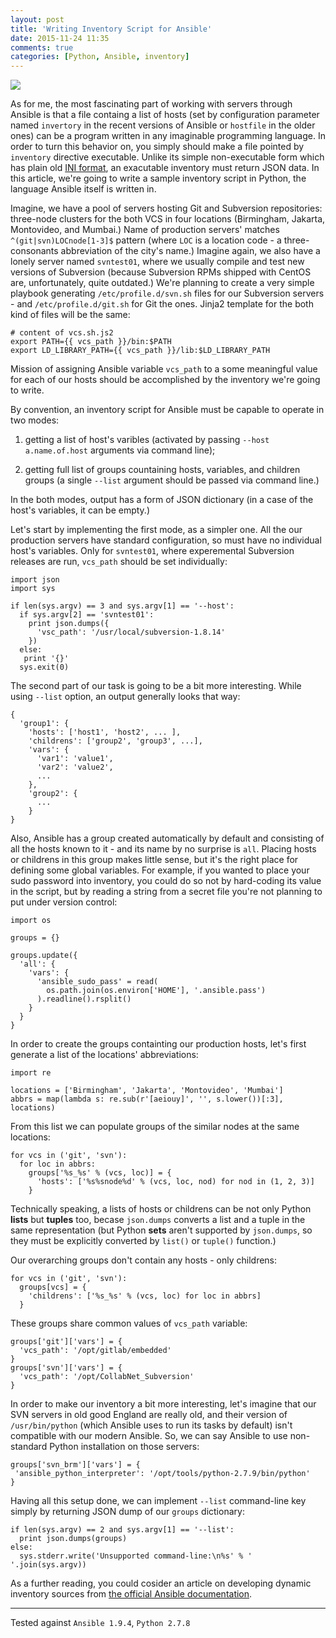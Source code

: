 ```yaml
---
layout: post
title: 'Writing Inventory Script for Ansible'
date: 2015-11-24 11:35
comments: true
categories: [Python, Ansible, inventory]
---
```

![](https://upload.wikimedia.org/wikipedia/commons/8/84/Barbebleue.jpg)

As for me, the most fascinating part of working with servers through Ansible is that a file containg a list of hosts (set by configuration parameter named `invertory` in the recent versions of Ansible or `hostfile` in the older ones) can be a program written in any imaginable programming language. In order to turn this behavior on, you simply should make a file pointed by `inventory` directive executable. Unlike its simple non-executable form which has plain old [INI format](https://en.wikipedia.org/wiki/INI_file), an exacutable inventory must return JSON data. In this article, we're going to write a sample inventory script in Python, the language Ansible itself is written in.

Imagine, we have a pool of servers hosting Git and Subversion repositories: three-node clusters for the both VCS in four locations (Birmingham, Jakarta, Montovideo, and Mumbai.) Name of production servers' matches `^(git|svn)LOCnode[1-3]$` pattern  (where `LOC` is a location code - a three-consonants abbreviation of the city's name.) Imagine again, we also have a lonely server named `svntest01`, where we usually compile and test new versions of Subversion (because Subversion RPMs shipped with CentOS are, unfortunately, quite outdated.) We're planning to create a very simple playbook generating `/etc/profile.d/svn.sh` files for our Subversion servers - and `/etc/profile.d/git.sh` for Git the ones. Jinja2 template for the both kind of files will be the same:

```
# content of vcs.sh.js2
export PATH={{ vcs_path }}/bin:$PATH
export LD_LIBRARY_PATH={{ vcs_path }}/lib:$LD_LIBRARY_PATH
```

Mission of assigning Ansible variable `vcs_path` to a some meaningful value for each of our hosts should be accomplished by the inventory we're going to write.

By convention, an inventory script for Ansible must be capable to operate in two modes:

1. getting a list of host's varibles (activated by passing `--host a.name.of.host` arguments via command line);

2. getting full list of groups countaining hosts, variables, and children groups (a single `--list` argument should be passed via command line.)

In the both modes, output has a form of JSON dictionary (in a case of the host's variables, it can be empty.)

Let's start by implementing the first mode, as a simpler one. All the our production servers have standard configuration, so must have no individual host's variables. Only for `svntest01`, where experemental Subversion releases are run, `vcs_path` should be set individually:

```
import json
import sys

if len(sys.argv) == 3 and sys.argv[1] == '--host':
  if sys.argv[2] == 'svntest01':
    print json.dumps({
      'vsc_path': '/usr/local/subversion-1.8.14'
    })
  else:
   print '{}'
  sys.exit(0)
```

The second part of our task is going to be a bit more interesting. While using `--list` option, an output generally looks that way:

```
{
  'group1': {
    'hosts': ['host1', 'host2', ... ],
    'childrens': ['group2', 'group3', ...],
    'vars': {
      'var1': 'value1',
      'var2': 'value2',
      ...
    },
    'group2': {
      ...
    }
}
```

Also, Ansible has a group created automatically by default and consisting of all the hosts known to it - and its name by no surprise is `all`. Placing hosts or childrens in this group makes little sense, but it's the right place for defining some global variables. For example, if you wanted to place your sudo password into inventory, you could do so not by hard-coding its value in the script, but by reading a string from a secret file you're not planning to put under version control:

```
import os

groups = {}

groups.update({
  'all': {
    'vars': {
      'ansible_sudo_pass' = read(
      	os.path.join(os.environ['HOME'], '.ansible.pass')
      ).readline().rsplit()
    }
  }
}
```

In order to create the groups containting our production hosts, let's first generate a list of the locations' abbreviations:

```
import re

locations = ['Birmingham', 'Jakarta', 'Montovideo', 'Mumbai']
abbrs = map(lambda s: re.sub(r'[aeiouy]', '', s.lower())[:3], locations)
```

From this list we can populate groups of the similar nodes at the same locations:

```
for vcs in ('git', 'svn'):
  for loc in abbrs:
    groups['%s_%s' % (vcs, loc)] = {
      'hosts': ['%s%snode%d' % (vcs, loc, nod) for nod in (1, 2, 3)]
    }
```

Technically speaking, a lists of hosts or childrens can be not only Python **lists** but **tuples** too, becase `json.dumps` converts a list and a tuple in the same representation (but Python **sets** aren't supported by `json.dumps`, so they must be explicitly converted by `list()` or `tuple()` function.)

Our overarching groups don't contain any hosts - only childrens:

```
for vcs in ('git', 'svn'):
  groups[vcs] = {
    'childrens': ['%s_%s' % (vcs, loc) for loc in abbrs]
  }
```

These groups share common values of `vcs_path` variable:

```
groups['git']['vars'] = {
  'vcs_path': '/opt/gitlab/embedded'
}
groups['svn']['vars'] = {
  'vcs_path': '/opt/CollabNet_Subversion'
}
```

In order to make our inventory a bit more interesting, let's imagine that our SVN servers in old good England are really old, and their version of `/usr/bin/python` (which Ansible uses to run its tasks by default) isn't compatible with our modern Ansible. So, we can say Ansible to use non-standard Python installation on those servers:

```
groups['svn_brm']['vars'] = {
 'ansible_python_interpreter': '/opt/tools/python-2.7.9/bin/python'
}
```

Having all this setup done, we can implement `--list` command-line key simply by returning JSON dump of our `groups` dictionary:

```
if len(sys.argv) == 2 and sys.argv[1] == '--list':
  print json.dumps(groups)
else:
  sys.stderr.write('Unsupported command-line:\n%s' % ' '.join(sys.argv))
```

As a further reading, you could cosider an article on developing dynamic inventory sources from [the official Ansible documentation](http://docs.ansible.com/ansible/developing_inventory.html).

----

Tested against `Ansible 1.9.4`, `Python 2.7.8`